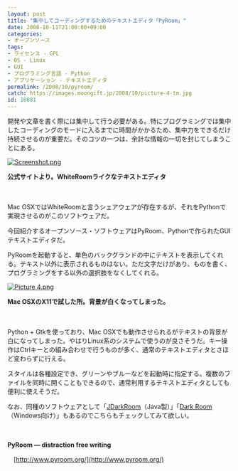 ```yaml
---
layout: post
title: "集中してコーディングするためのテキストエディタ「PyRoom」"
date: 2008-10-11T21:00:00+09:00
categories:
- オープンソース
tags: 
- ライセンス - GPL
- OS - Linux
- GUI
- プログラミング言語 - Python
- アプリケーション - テキストエディタ
permalink: /2008/10/pyroom/
catch: https://images.moongift.jp/2008/10/picture-4-tm.jpg
id: 10881
---
```

開発や文章を書く際には集中して行う必要がある。特にプログラミングでは集中したコーディングのモードに入るまでに時間がかかるため、集中力をできるだけ持続させるのが重要だ。そのコツの一つは、余計な情報の一切を封じてしまうことにある。

  

[![Screenshot.png](https://images.moongift.jp/2008/10/screenshot-tm.png)](https://images.moongift.jp/2008/10/screenshot.png)  
  
**公式サイトより。WhiteRoomライクなテキストエディタ**

  

　

  

Mac OSXではWhiteRoomと言うシェアウェアが存在するが、それをPythonで実現させるのがこのソフトウェアだ。

  

今回紹介するオープンソース・ソフトウェアはPyRoom、Pythonで作られたGUIテキストエディタだ。

  
  
<!--more-->  

PyRoomを起動すると、単色のバックグランドの中にテキストを表示してくれる。テキスト以外に表示されるものはない。ただ文字だけがあり、ものを書く、プログラミングをする以外の選択肢をなくしてくれる。

  

[![Picture 4.png](https://images.moongift.jp/2008/10/picture-4-tm.jpg)](https://images.moongift.jp/2008/10/picture-4.png)  
  
**Mac OSXのX11で試した所。背景が白くなってしまった。**

  

　

  

Python + Gtkを使っており、Mac OSXでも動作させられるがテキストの背景が白になってしまった。やはりLinux系のシステムで使うのが良さそうだ。キー操作はCtrlキーとの組み合わせで行うものが多く、通常のテキストエディタとさほど変わらずに行える。

  

スタイルは各種設定でき、グリーンやブルーなどを起動時に指定する。複数のファイルを同時に開くこともできるので、通常利用するテキストエディタとしても便利に使えそうだ。

  

なお、同種のソフトウェアとして「[JDarkRoom](http://www.moongift.jp/2008/06/jdarkroom/)（Java製）」「[Dark Room](http://www.moongift.jp/2008/06/dark_room/)（Windows向け）」もあるのでこちらもチェックしてみて欲しい。

  

　

  

**PyRoom — distraction free writing**  
  
　[http://www.pyroom.org/](http://www.pyroom.org/)

  
